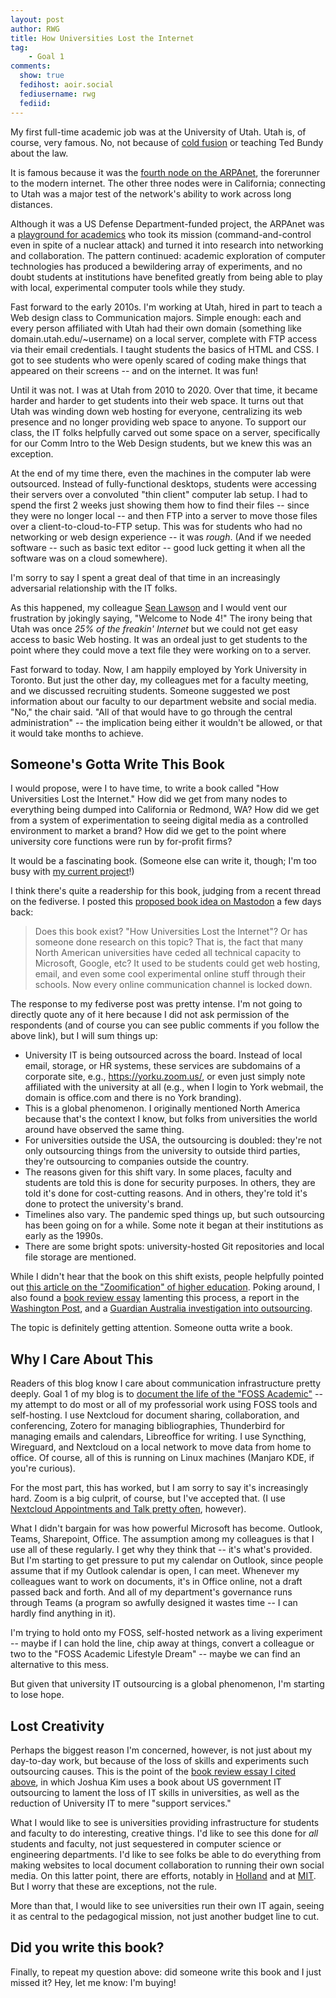 ```yaml
---
layout: post
author: RWG
title: How Universities Lost the Internet
tag:
    - Goal 1
comments: 
  show: true
  fedihost: aoir.social
  fediusername: rwg
  fediid:
---
```

My first full-time academic job was at the University of Utah. Utah is, of course, very famous. No, not because of [cold fusion](https://en.wikipedia.org/wiki/Stanley_Pons) or teaching Ted Bundy about the law.

It is famous because it was the [fourth node on the ARPAnet](https://it.utah.edu/node4/posts/2017/august/node4-history.php), the forerunner to the modern internet. The other three nodes were in California; connecting to Utah was a major test of the network's ability to work across long distances.

Although it was a US Defense Department-funded project, the ARPAnet was a [playground for academics](https://ieeexplore.ieee.org/document/5432117) who took its mission (command-and-control even in spite of a nuclear attack) and turned it into research into networking and collaboration. The pattern continued: academic exploration of computer technologies has produced a bewildering array of experiments, and no doubt students at institutions have benefited greatly from being able to play with local, experimental computer tools while they study.

Fast forward to the early 2010s. I'm working at Utah, hired in part to teach a Web design class to Communication majors. Simple enough: each and every person affiliated with Utah had their own domain (something like domain.utah.edu/~username) on a local server, complete with FTP access via their email credentials. I taught students the basics of HTML and CSS. I got to see students who were openly scared of coding make things that appeared on their screens -- and on the internet. It was fun!

Until it was not. I was at Utah from 2010 to 2020. Over that time, it became harder and harder to get students into their web space. It turns out that Utah was winding down web hosting for everyone, centralizing its web presence and no longer providing web space to anyone. To support our class, the IT folks helpfully carved out some space on a server, specifically for our Comm Intro to the Web Design students, but we knew this was an exception.

At the end of my time there, even the machines in the computer lab were outsourced. Instead of fully-functional desktops, students were accessing their servers over a convoluted "thin client" computer lab setup. I had to spend the first 2 weeks just showing them how to find their files -- since they were no longer local -- and then FTP into a server to move those files over a client-to-cloud-to-FTP setup. This was for students who had no networking or web design experience -- it was _rough_. (And if we needed software -- such as basic text editor -- good luck getting it when all the software was on a cloud somewhere).

I'm sorry to say I spent a great deal of that time in an increasingly adversarial relationship with the IT folks.

As this happened, my colleague [Sean Lawson](https://seanlawson.net) and I would vent our frustration by jokingly saying, "Welcome to Node 4!" The irony being that Utah was once _25% of the freakin' Internet_ but we could not get easy access to basic Web hosting. It was an ordeal just to get students to the point where they could move a text file they were working on to a server.

Fast forward to today. Now, I am happily employed by York University in Toronto. But just the other day, my colleagues met for a faculty meeting, and we discussed recruiting students. Someone suggested we post information about our faculty to our department website and social media. "No," the chair said. "All of that would have to go through the central administration" -- the implication being either it wouldn't be allowed, or that it would take months to achieve.

## Someone's Gotta Write This Book

I would propose, were I to have time, to write a book called "How Universities Lost the Internet." How did we get from many nodes to everything being dumped into California or Redmond, WA? How did we get from a system of experimentation to seeing digital media as a controlled environment to market a brand? How did we get to the point where university core functions were run by for-profit firms?

It would be a fascinating book. (Someone else can write it, though; I'm too busy with [my current project](/2023/08/17/OxfordUP.html)!)

<!-- more -->

I think there's quite a readership for this book, judging from a recent thread on the fediverse. I posted this [proposed book idea on Mastodon](https://aoir.social/@rwg/111308895829845440) a few days back:

> Does this book exist? "How Universities Lost the Internet"?
> Or has someone done research on this topic? That is, the fact that many North American universities have ceded all technical capacity to Microsoft, Google, etc?
> It used to be students could get web hosting, email, and even some cool experimental online stuff through their schools. Now every online communication channel is locked down.

The response to my fediverse post was pretty intense. I'm not going to directly quote any of it here because I did not ask permission of the respondents (and of course you can see public comments if you follow the above link), but I will sum things up:

* University IT is being outsourced across the board. Instead of local email, storage, or HR systems, these services are subdomains of a corporate site, e.g., https://yorku.zoom.us/, or even just simply note affiliated with the university at all (e.g., when I login to York webmail, the domain is office.com and there is no York branding).
* This is a global phenomenon. I originally mentioned North America because that's the context I know, but folks from universities the world around have observed the same thing.
* For universities outside the USA, the outsourcing is doubled: they're not only outsourcing things from the university to outside third parties, they're outsourcing to companies outside the country.
* The reasons given for this shift vary. In some places, faculty and students are told this is done for security purposes. In others, they are told it's done for cost-cutting reasons. And in others, they're told it's done to protect the university's brand.
* Timelines also vary. The pandemic sped things up, but such outsourcing has been going on for a while. Some note it began at their institutions as early as the 1990s.
* There are some bright spots: university-hosted Git repositories and local file storage are mentioned.

While I didn't hear that the book on this shift exists, people helpfully pointed out [this article on the "Zoomification" of higher education](https://arxiv.org/abs/2104.09462). Poking around, I also found a [book review essay](https://www.insidehighered.com/opinion/blogs/learning-innovation/2023/09/01/recoding-america-and-perils-outsourcing-it) lamenting this process, a report in the [Washington Post](https://www.washingtonpost.com/local/education/colleges-outsourcing-services/2021/01/07/c3f2ac6a-5135-11eb-bda4-615aaefd0555_story.html), and a [Guardian Australia investigation into outsourcing](https://www.theguardian.com/australia-news/2023/mar/07/australian-university-outsourcing-how-can-i-tell-if-my-online-course-is-being-run-by-a-third-party).

The topic is definitely getting attention. Someone outta write a book.

## Why I Care About This
Readers of this blog know I care about communication infrastructure pretty deeply. Goal 1 of my blog is to [document the life of the "FOSS Academic"](/2020/11/27/introduction.html) -- my attempt to do most or all of my professorial work using FOSS tools and self-hosting. I use Nextcloud for document sharing, collaboration, and conferencing, Zotero for managing bibliographies, Thunderbird for managing emails and calendars, Libreoffice for writing. I use Syncthing, Wireguard, and Nextcloud on a local network to move data from home to office. Of course, all of this is running on Linux machines (Manjaro KDE, if you're curious).

For the most part, this has worked, but I am sorry to say it's increasingly hard. Zoom is a big culprit, of course, but I've accepted that. (I use [Nextcloud Appointments and Talk pretty often](http://localhost:4000/2021/09/25/Appointments.html), however).

What I didn't bargain for was how powerful Microsoft has become. Outlook, Teams, Sharepoint, Office. The assumption among my colleagues is that I use all of these regularly. I get why they think that -- it's what's provided. But I'm starting to get pressure to put my calendar on Outlook, since people assume that if my Outlook calendar is open, I can meet. Whenever my colleagues want to work on documents, it's in Office online, not a draft passed back and forth. And all of my department's governance runs through Teams (a program so awfully designed it wastes time -- I can hardly find anything in it).

I'm trying to hold onto my FOSS, self-hosted network as a living experiment -- maybe if I can hold the line, chip away at things, convert a colleague or two to the "FOSS Academic Lifestyle Dream" -- maybe we can find an alternative to this mess.

But given that university IT outsourcing is a global phenomenon, I'm starting to lose hope.

## Lost Creativity

Perhaps the biggest reason I'm concerned, however, is not just about my day-to-day work, but because of the loss of skills and experiments such outsourcing causes. This is the point of the [book review essay I cited above](https://www.insidehighered.com/opinion/blogs/learning-innovation/2023/09/01/recoding-america-and-perils-outsourcing-it), in which Joshua Kim uses a book about US government IT outsourcing to lament the loss of IT skills in universities, as well as the reduction of University IT to mere "support services."

What I would like to see is universities providing infrastructure for students and faculty to do interesting, creative things. I'd like to see this done for _all_ students and faculty, not just sequestered in computer science or engineering departments. I'd like to see folks be able to do everything from making websites to local document collaboration to running their own social media. On this latter point, there are efforts, notably in [Holland](https://www.surf.nl/en/mastodon-pilot-for-research-and-education) and at [MIT](https://mastodon.mit.edu/about). But I worry that these are exceptions, not the rule.

More than that, I would like to see universities run their own IT again, seeing it as central to the pedagogical mission, not just another budget line to cut.

## Did you write this book?

Finally, to repeat my question above: did someone write this book and I just missed it? Hey, let me know: I'm buying!
